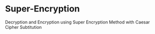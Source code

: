 # Super-Encryption
Decryption and Encryption using Super Encryption Method with Caesar Cipher Subtitution

